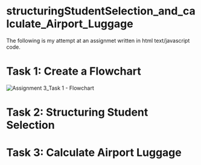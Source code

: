 # structuringStudentSelection_and_calculate_Airport_Luggage

The following is my attempt at an assignmet written in html text/javascript code.

# Task 1: Create a Flowchart 

![Assignment 3_Task 1 - Flowchart](https://user-images.githubusercontent.com/63177847/146854090-1861dbfe-ded2-4ace-8155-73c5de79eb4c.png)

# Task 2: Structuring Student Selection

# Task 3: Calculate Airport Luggage
